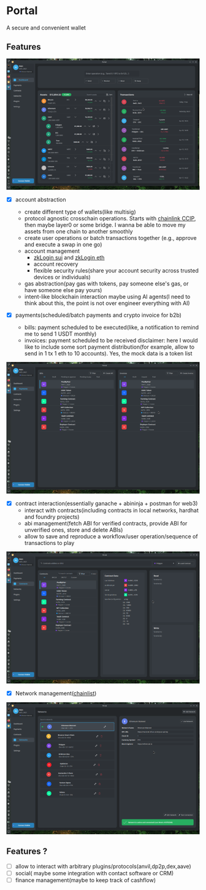 # Portal

A secure and convenient wallet

## Features

![dashboard](./img/portal-dashboard.png)

- [x] account abstraction 
    - create different type of wallets(like multisig)
    - protocol agnostic crosschain operations. Starts with [chainlink CCIP](https://docs.chain.link/ccip), then maybe layer0 or some bridge.
        I wanna be able to move my assets from one chain to another smoothly
    - create user operations or batch transactions together (e.g., approve and execute a swap in one go)
    - account management
        - [zkLogin sui](https://sui.io/zklogin) and [zkLogin eth](https://github.com/shield-labs/zklogin)
        - account recovery
        - flexible security rules(share your account security across trusted devices or individuals)
    - gas abstraction(pay gas with tokens, pay someone else's gas, or have someone else pay yours)
    - intent-like blockchain interaction maybe using AI agents(I need to think about this, the point is not over engineer everything with AI)

- [x] payments(scheduled/batch payments and crypto invoice for b2b)
    - bills: payment scheduled to be executed(like, a notification to remind me to send 1 USDT monthly)
    - invoices: payment scheduled to be received
    disclaimer:
        here I would like to include some sort payment distribution(for example, allow to send in 1 tx 1 eth to 10 accounts).
        Yes, the mock data is a token list

![payments](./img/portal-payments.png)

- [x] contract interaction(essentially ganache + abininja + postman for web3)
    - interact with contracts(including contracts in local networks, hardhat and foundry projects)
    - abi management(fetch ABI for verified contracts, provide ABI for unverified ones, store and delete ABIs)
    - allow to save and reproduce a workflow/user operation/sequence of transactions to play

![contracts](./img/portal-contracts.png)


- [x] Network management([chainlist](https://chainlist.org/))

![networks](./img/portal-networks.png)

## Features ?

- [ ] allow to interact with arbitrary plugins/protocols(anvil,dp2p,dex,aave)
- [ ] social( maybe some integration with contact software or CRM)
- [ ] finance management(maybe to keep track of cashflow)
